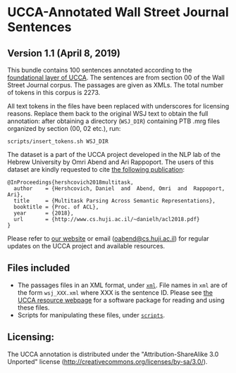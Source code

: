 UCCA-Annotated Wall Street Journal Sentences
============================================
Version 1.1 (April 8, 2019)
-----------------------------

This bundle contains 100 sentences annotated according to the [foundational layer of UCCA](https://github.com/UniversalConceptualCognitiveAnnotation/UCCA_English-Wiki/tree/master#xml-format). 
The sentences are from section 00 of the Wall Street Journal corpus.
The passages are given as XMLs.
The total number of tokens in this corpus is 2273.

All text tokens in the files have been replaced with underscores for licensing reasons.
Replace them back to the original WSJ text to obtain the full annotation:
after obtaining a directory (`WSJ_DIR`) containing PTB .mrg files organized by section (00, 02 etc.),
run:

    scripts/insert_tokens.sh WSJ_DIR


The dataset is a part of the UCCA project developed in the NLP lab of the Hebrew University 
by Omri Abend and Ari Rappoport. The users of this dataset are kindly requested to cite [the following publication](http://www.cs.huji.ac.il/~danielh/acl2018.pdf):

    @InProceedings{hershcovich2018multitask,
      author    = {Hershcovich, Daniel  and  Abend, Omri  and  Rappoport, Ari},
      title     = {Multitask Parsing Across Semantic Representations},
      booktitle = {Proc. of ACL},
      year      = {2018},
      url       = {http://www.cs.huji.ac.il/~danielh/acl2018.pdf}
    }

Please refer to [our website](http://www.cs.huji.ac.il/~oabend/ucca.html) or email (oabend@cs.huji.ac.il)
for regular updates on the UCCA project and available resources.


Files included
--------------
- The passages files in an XML format, under [`xml`](xml).
  File names in `xml` are of the form `wsj_XXX.xml` where XXX 
  is the sentence ID. Please see [the UCCA resource webpage](http://www.cs.huji.ac.il/~oabend/ucca.html) for a software package for reading and using 
  these files.
- Scripts for manipulating these files, under [`scripts`](scripts).

Licensing:
----------

The UCCA annotation is distributed under the 
"Attribution-ShareAlike 3.0 Unported" license (http://creativecommons.org/licenses/by-sa/3.0/).
